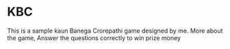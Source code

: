 # KBC
This is a sample kaun Banega Crorepathi game designed by me.
More about the game,
Answer the questions correctly to win prize money
